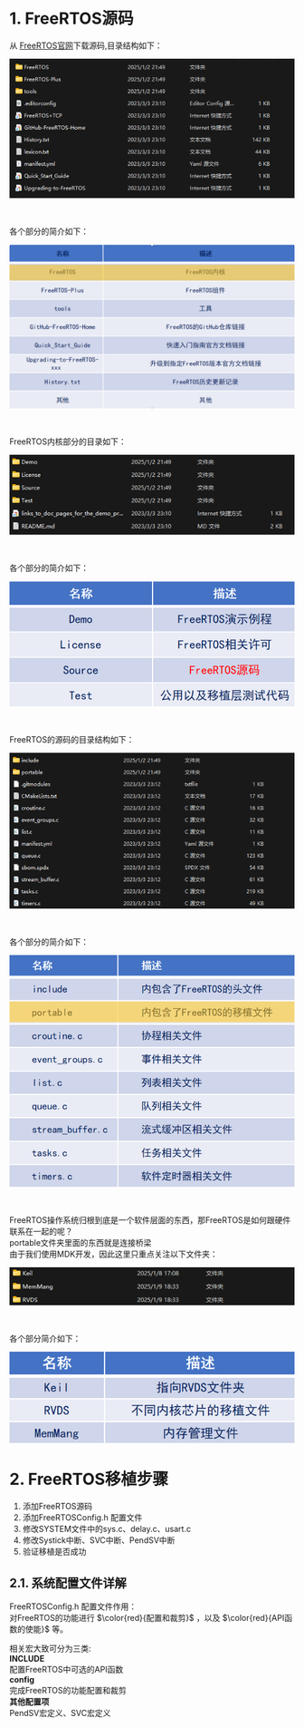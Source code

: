 # 1. FreeRTOS源码
从 [FreeRTOS官网](https://www.freertos.org/)下载源码,目录结构如下：

![FreeRTOS源码](./images/FreeRTOS源码.png)

<br/>

各个部分的简介如下：

![FreeRTOS源码简介](./images/源码简介.png)

<br/>

FreeRTOS内核部分的目录如下：

![FreeRTOS内核目录](./images/FreeRTOS内核目录.png)

<br/>

各个部分的简介如下：

![FreeRTOS内核目录简介](./images/FreeRTOS内核目录简介.png)

<br/>

FreeRTOS的源码的目录结构如下：

![FreeRTOS源码目录](./images/FreeRTOS源码目录.png)

<br/>

各个部分的简介如下：

![FreeRTOS源码目录简介](./images/FreeRTOS源码目录简介.png)

<br>

FreeRTOS操作系统归根到底是一个软件层面的东西，那FreeRTOS是如何跟硬件联系在一起的呢？  
portable文件夹里面的东西就是连接桥梁  
由于我们使用MDK开发，因此这里只重点关注以下文件夹：  

![FreeRTOS移植相关文件夹](./images/FreeRTOS移植相关文件夹.png)

<br/>

各个部分简介如下：

![FreeRTOS移植相关文件夹简介](./images/FreeRTOS移植相关文件夹简介.png)

# 2. FreeRTOS移植步骤

1. 添加FreeRTOS源码
2. 添加FreeRTOSConfig.h 配置文件
3. 修改SYSTEM文件中的sys.c、delay.c、usart.c
4. 修改Systick中断、SVC中断、PendSV中断
5. 验证移植是否成功

## 2.1. 系统配置文件详解
FreeRTOSConfig.h 配置文件作用：  
对FreeRTOS的功能进行 $\color{red}{配置和裁剪}$ ，以及 $\color{red}{API函数的使能}$ 等。

相关宏大致可分为三类:  
**INCLUDE**  
配置FreeRTOS中可选的API函数  
**config**  
完成FreeRTOS的功能配置和裁剪  
**其他配置项**  
PendSV宏定义、SVC宏定义
